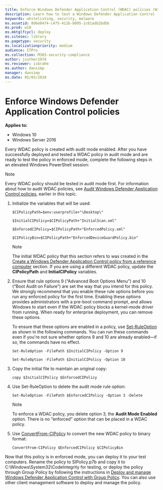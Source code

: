 ```yaml
---
title: Enforce Windows Defender Application Control (WDAC) policies (Windows 10)
description: Learn how to test a Windows Defender Application Control (WDAC) policy in enforced mode by following these steps in an elevated Windows PowerShell session.
keywords: whitelisting, security, malware
ms.assetid: 8d6e0474-c475-411b-b095-1c61adb2bdbb
ms.prod: w10
ms.mktglfcycl: deploy
ms.sitesec: library
ms.pagetype: security
ms.localizationpriority: medium
audience: ITPro
ms.collection: M365-security-compliance
author: jsuther1974
ms.reviewer: isbrahm
ms.author: dansimp
manager: dansimp
ms.date: 05/03/2018
---
```


# Enforce Windows Defender Application Control policies

**Applies to:**

-   Windows 10
-   Windows Server 2016

Every WDAC policy is created with audit mode enabled. After you have successfully deployed and tested a WDAC policy in audit mode and are ready to test the policy in enforced mode, complete the following steps in an elevated Windows PowerShell session:

> [!NOTE]
> Every WDAC policy should be tested in audit mode first. For information about how to audit WDAC policies, see [Audit Windows Defender Application Control policies](audit-windows-defender-application-control-policies.md), earlier in this topic.

1. Initialize the variables that will be used:

   `$CIPolicyPath=$env:userprofile+"\Desktop\"`

   `$InitialCIPolicy=$CIPolicyPath+"InitialScan.xml"`

   `$EnforcedCIPolicy=$CIPolicyPath+"EnforcedPolicy.xml"`

   `$CIPolicyBin=$CIPolicyPath+"EnforcedDeviceGuardPolicy.bin"`

   > [!NOTE]
   > The initial WDAC policy that this section refers to was created in the [Create a Windows Defender Application Control policy from a reference computer](create-initial-default-policy.md) section. If you are using a different WDAC policy, update the **CIPolicyPath** and **InitialCIPolicy** variables.

2. Ensure that rule options 9 (“Advanced Boot Options Menu”) and 10 (“Boot Audit on Failure”) are set the way that you intend for this policy. We strongly recommend that you enable these rule options before you run any enforced policy for the first time. Enabling these options provides administrators with a pre-boot command prompt, and allows Windows to start even if the WDAC policy blocks a kernel-mode driver from running. When ready for enterprise deployment, you can remove these options.

    To ensure that these options are enabled in a policy, use [Set-RuleOption](https://docs.microsoft.com/powershell/module/configci/set-ruleoption) as shown in the following commands. You can run these commands even if you're not sure whether options 9 and 10 are already enabled—if so, the commands have no effect.
    
    `Set-RuleOption -FilePath $InitialCIPolicy -Option 9`
    
    `Set-RuleOption -FilePath $InitialCIPolicy -Option 10`

3. Copy the initial file to maintain an original copy:

   `copy $InitialCIPolicy $EnforcedCIPolicy`

4. Use Set-RuleOption to delete the audit mode rule option:

   `Set-RuleOption -FilePath $EnforcedCIPolicy -Option 3 -Delete`

   > [!NOTE]
   > To enforce a WDAC policy, you delete option 3, the **Audit Mode Enabled** option. There is no “enforced” option that can be placed in a WDAC policy.

5. Use [ConvertFrom-CIPolicy](https://docs.microsoft.com/powershell/module/configci/convertfrom-cipolicy) to convert the new WDAC policy to binary format:

   `ConvertFrom-CIPolicy $EnforcedCIPolicy $CIPolicyBin`

Now that this policy is in enforced mode, you can deploy it to your test computers. Rename the policy to SIPolicy.p7b and copy it to C:\\Windows\\System32\\CodeIntegrity for testing, or deploy the policy through Group Policy by following the instructions in [Deploy and manage Windows Defender Application Control with Group Policy](deploy-windows-defender-application-control-policies-using-group-policy.md). You can also use other client management software to deploy and manage the policy.
